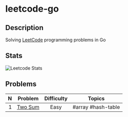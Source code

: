 # leetcode-go

## Description

Solving [LeetCode](https://leetcode.com/) programming problems in Go

## Stats

![Leetcode Stats](https://leetcode.card.workers.dev/?username=ju-popov&style=auto)

## Problems

|   N | Problem            | Difficulty | Topics             |
|----:|--------------------|:----------:|--------------------|
|   1 | [Two Sum][two-sum] |    Easy    | #array #hash-table |

[two-sum]: https://github.com/ju-popov/leetcode.com/tree/main/problems/two-sum
